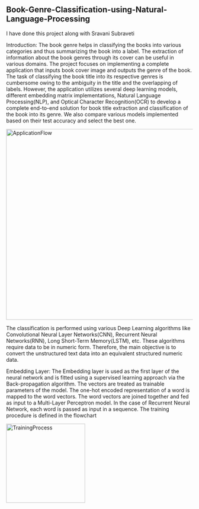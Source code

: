 ## Book-Genre-Classification-using-Natural-Language-Processing 
I have done this project along with Sravani Subraveti

Introduction: The book genre helps in classifying the books into various categories and thus summarizing the book into a label. The extraction of information about the book genres through its cover can be useful in various domains. The project focuses on implementing a complete application that inputs book cover image and outputs the genre of the book. The task of classifying the book title into its respective genres is cumbersome owing to the ambiguity in the title and the overlapping of labels. However, the application utilizes several deep learning models, different embedding matrix implementations, Natural Language Processing(NLP), and Optical Character Recognition(OCR) to develop a complete end-to-end solution for book title extraction and classification of the book into its genre. We also compare various models implemented based on their test accuracy and select the best one.

<img width="514" alt="ApplicationFlow" src="https://user-images.githubusercontent.com/55220359/116310243-bbe18d00-a777-11eb-9c13-1ee633abb55f.png">


The classification is performed using various Deep Learning algorithms like Convolutional Neural Layer Networks(CNN), Recurrent Neural Networks(RNN), Long Short-Term Memory(LSTM), etc. These algorithms require data to be in numeric form. Therefore, the main objective is to convert the unstructured text data into an equivalent structured numeric data.

Embedding Layer: The Embedding layer is used as the first layer of the neural network and is fitted using a supervised learning approach via the Back-propagation algorithm. The vectors are treated as trainable parameters of the model. The one-hot encoded representation of a word is mapped to the word vectors. The word vectors are joined together and fed as input to a Multi-Layer Perceptron model. In the case of Recurrent Neural Network, each word is passed as input in a sequence.
The training procedure is defined in the flowchart

<img width="213" alt="TrainingProcess" src="https://user-images.githubusercontent.com/55220359/116310435-02cf8280-a778-11eb-8150-3d8fff728a0b.png">
